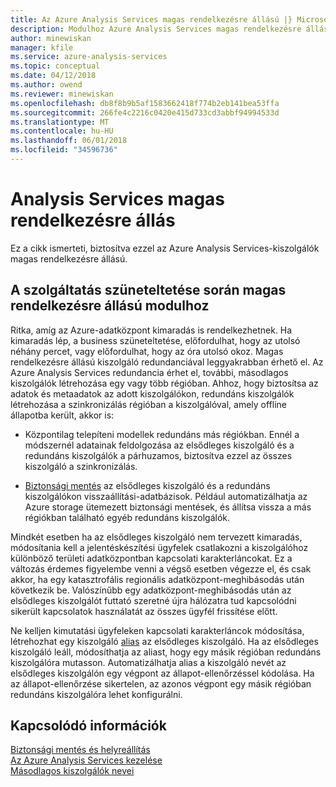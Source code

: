 ```yaml
---
title: Az Azure Analysis Services magas rendelkezésre állású |} Microsoft Docs
description: Modulhoz Azure Analysis Services magas rendelkezésre állású.
author: minewiskan
manager: kfile
ms.service: azure-analysis-services
ms.topic: conceptual
ms.date: 04/12/2018
ms.author: owend
ms.reviewer: minewiskan
ms.openlocfilehash: db8f8b9b5af1583662418f774b2eb141bea53ffa
ms.sourcegitcommit: 266fe4c2216c0420e415d733cd3abbf94994533d
ms.translationtype: MT
ms.contentlocale: hu-HU
ms.lasthandoff: 06/01/2018
ms.locfileid: "34596736"
---
```

# <a name="analysis-services-high-availability"></a>Analysis Services magas rendelkezésre állás
Ez a cikk ismerteti, biztosítva ezzel az Azure Analysis Services-kiszolgálók magas rendelkezésre állású. 


## <a name="assuring-high-availability-during-a-service-disruption"></a>A szolgáltatás szüneteltetése során magas rendelkezésre állású modulhoz
Ritka, amíg az Azure-adatközpont kimaradás is rendelkezhetnek. Ha kimaradás lép, a business szüneteltetése, előfordulhat, hogy az utolsó néhány percet, vagy előfordulhat, hogy az óra utolsó okoz. Magas rendelkezésre állású kiszolgáló redundanciával leggyakrabban érhető el. Az Azure Analysis Services redundancia érhet el, további, másodlagos kiszolgálók létrehozása egy vagy több régióban. Ahhoz, hogy biztosítsa az adatok és metaadatok az adott kiszolgálókon, redundáns kiszolgálók létrehozása a szinkronizálás régióban a kiszolgálóval, amely offline állapotba került, akkor is:

* Központilag telepíteni modellek redundáns más régiókban. Ennél a módszernél adatainak feldolgozása az elsődleges kiszolgáló és a redundáns kiszolgálók a párhuzamos, biztosítva ezzel az összes kiszolgáló a szinkronizálás.

* [Biztonsági mentés](analysis-services-backup.md) az elsődleges kiszolgáló és a redundáns kiszolgálókon visszaállítási-adatbázisok. Például automatizálhatja az Azure storage ütemezett biztonsági mentések, és állítsa vissza a más régiókban található egyéb redundáns kiszolgálók. 

Mindkét esetben ha az elsődleges kiszolgáló nem tervezett kimaradás, módosítania kell a jelentéskészítési ügyfelek csatlakozni a kiszolgálóhoz különböző területi adatközpontban kapcsolati karakterláncokat. Ez a változás érdemes figyelembe venni a végső esetben végezze el, és csak akkor, ha egy katasztrofális regionális adatközpont-meghibásodás után következik be. Valószínűbb egy adatközpont-meghibásodás után az elsődleges kiszolgálót futtató szeretné újra hálózatra tud kapcsolódni sikerült kapcsolatok használatát az összes ügyfél frissítése előtt. 

Ne kelljen kimutatási ügyfeleken kapcsolati karakterláncok módosítása, létrehozhat egy kiszolgáló [alias](analysis-services-server-alias.md) az elsődleges kiszolgáló. Ha az elsődleges kiszolgáló leáll, módosíthatja az aliast, hogy egy másik régióban redundáns kiszolgálóra mutasson. Automatizálhatja alias a kiszolgáló nevét az elsődleges kiszolgálón egy végpont az állapot-ellenőrzéssel kódolása. Ha az állapot-ellenőrzése sikertelen, az azonos végpont egy másik régióban redundáns kiszolgálóra lehet konfigurálni. 

## <a name="related-information"></a>Kapcsolódó információk
[Biztonsági mentés és helyreállítás](analysis-services-backup.md)   
[Az Azure Analysis Services kezelése](analysis-services-manage.md)   
[Másodlagos kiszolgálók nevei](analysis-services-server-alias.md) 

